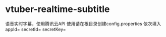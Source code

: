 # vtuber-realtime-subtitle
语音实时字幕，使用腾讯云API
使用请在根目录创建config.properties
依次填入
appId=
secretId=
secretKey=
